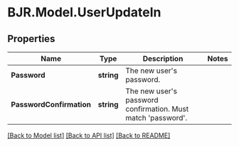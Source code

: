 
# BJR.Model.UserUpdateIn

## Properties

Name | Type | Description | Notes
------------ | ------------- | ------------- | -------------
**Password** | **string** | The new user&#39;s password. | 
**PasswordConfirmation** | **string** | The new user&#39;s password confirmation. Must match &#39;password&#39;. | 

[[Back to Model list]](../README.md#documentation-for-models)
[[Back to API list]](../README.md#documentation-for-api-endpoints)
[[Back to README]](../README.md)

